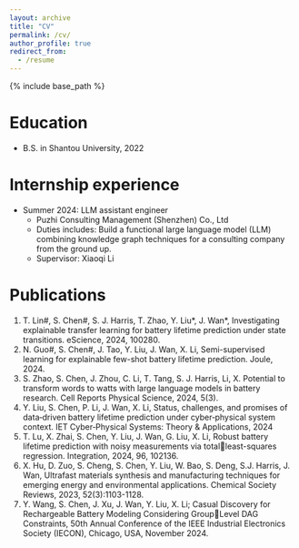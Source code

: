 ```yaml
---
layout: archive
title: "CV"
permalink: /cv/
author_profile: true
redirect_from:
  - /resume
---
```


{% include base_path %}

Education
======
* B.S. in Shantou University, 2022

Internship experience
======
* Summer 2024: LLM assistant engineer
  * Puzhi Consulting Management (Shenzhen) Co., Ltd
  * Duties includes: Build a functional large language model (LLM) combining knowledge graph techniques for a consulting company from the ground up.
  * Supervisor: Xiaoqi Li


Publications
======
1. T. Lin#, S. Chen#, S. J. Harris, T. Zhao, Y. Liu*, J. Wan*, Investigating explainable transfer learning for battery lifetime prediction under state transitions. eScience, 2024, 100280.
2. N. Guo#, S. Chen#, J. Tao, Y. Liu, J. Wan, X. Li, Semi-supervised learning for explainable few-shot battery lifetime prediction. Joule, 2024.
3. S. Zhao, S. Chen, J. Zhou, C. Li, T. Tang, S. J. Harris, Li, X. Potential to transform words to watts with large language models in battery research. Cell Reports Physical Science, 2024, 5(3).
4. Y. Liu, S. Chen, P. Li, J. Wan, X. Li, Status, challenges, and promises of data‐driven battery lifetime prediction under cyber‐physical system context. IET Cyber‐Physical Systems: Theory & Applications, 2024
5. T. Lu, X. Zhai, S. Chen, Y. Liu, J. Wan, G. Liu, X. Li, Robust battery lifetime prediction with noisy measurements via totalleast-squares regression. Integration, 2024, 96, 102136.
6. X. Hu, D. Zuo, S. Cheng, S. Chen, Y. Liu, W. Bao, S. Deng, S.J. Harris, J. Wan, Ultrafast materials synthesis and manufacturing techniques for emerging energy and environmental applications. Chemical Society Reviews, 2023, 52(3):1103-1128.
7. Y. Wang, S. Chen, J. Xu, J. Wan, Y. Liu, X. Li; Casual Discovery for Rechargeable Battery Modeling Considering GroupLevel DAG Constraints, 50th Annual Conference of the IEEE Industrial Electronics Society (IECON), Chicago, USA, November 2024.
  
  

